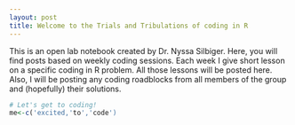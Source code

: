 ```yaml
---
layout: post
title: Welcome to the Trials and Tribulations of coding in R
---
```


This is an open lab notebook created by Dr. Nyssa Silbiger. Here, you will find posts based on weekly coding sessions. Each week I give short lesson on a specific coding in R problem. All those lessons will be posted here. Also, I will be posting any coding roadblocks from all members of the group and (hopefully) their solutions.

```R
# Let's get to coding! 
me<-c('excited,'to','code')
```
